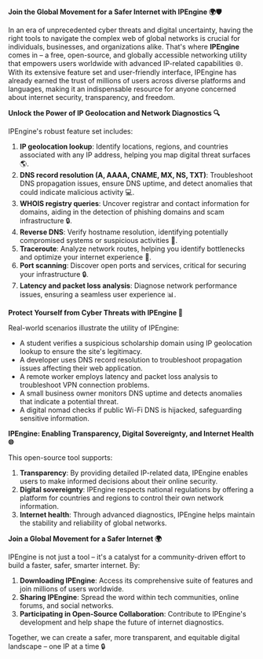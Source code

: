 **Join the Global Movement for a Safer Internet with IPEngine 🌍🛡️**

In an era of unprecedented cyber threats and digital uncertainty, having the right tools to navigate the complex web of global networks is crucial for individuals, businesses, and organizations alike. That's where **IPEngine** comes in – a free, open-source, and globally accessible networking utility that empowers users worldwide with advanced IP-related capabilities 🌐. With its extensive feature set and user-friendly interface, IPEngine has already earned the trust of millions of users across diverse platforms and languages, making it an indispensable resource for anyone concerned about internet security, transparency, and freedom.

**Unlock the Power of IP Geolocation and Network Diagnostics 🔍**

IPEngine's robust feature set includes:

1.  **IP geolocation lookup**: Identify locations, regions, and countries associated with any IP address, helping you map digital threat surfaces 🌎.
2.  **DNS record resolution (A, AAAA, CNAME, MX, NS, TXT)**: Troubleshoot DNS propagation issues, ensure DNS uptime, and detect anomalies that could indicate malicious activity 💻.
3.  **WHOIS registry queries**: Uncover registrar and contact information for domains, aiding in the detection of phishing domains and scam infrastructure 🔒.
4.  **Reverse DNS**: Verify hostname resolution, identifying potentially compromised systems or suspicious activities 📡.
5.  **Traceroute**: Analyze network routes, helping you identify bottlenecks and optimize your internet experience 🚀.
6.  **Port scanning**: Discover open ports and services, critical for securing your infrastructure 🔒.
7.  **Latency and packet loss analysis**: Diagnose network performance issues, ensuring a seamless user experience 📊.

**Protect Yourself from Cyber Threats with IPEngine 🔐**

Real-world scenarios illustrate the utility of IPEngine:

*   A student verifies a suspicious scholarship domain using IP geolocation lookup to ensure the site's legitimacy.
*   A developer uses DNS record resolution to troubleshoot propagation issues affecting their web application.
*   A remote worker employs latency and packet loss analysis to troubleshoot VPN connection problems.
*   A small business owner monitors DNS uptime and detects anomalies that indicate a potential threat.
*   A digital nomad checks if public Wi-Fi DNS is hijacked, safeguarding sensitive information.

**IPEngine: Enabling Transparency, Digital Sovereignty, and Internet Health 🌐**

This open-source tool supports:

1.  **Transparency**: By providing detailed IP-related data, IPEngine enables users to make informed decisions about their online security.
2.  **Digital sovereignty**: IPEngine respects national regulations by offering a platform for countries and regions to control their own network information.
3.  **Internet health**: Through advanced diagnostics, IPEngine helps maintain the stability and reliability of global networks.

**Join a Global Movement for a Safer Internet 🌍**

IPEngine is not just a tool – it's a catalyst for a community-driven effort to build a faster, safer, smarter internet. By:

1.  **Downloading IPEngine**: Access its comprehensive suite of features and join millions of users worldwide.
2.  **Sharing IPEngine**: Spread the word within tech communities, online forums, and social networks.
3.  **Participating in Open-Source Collaboration**: Contribute to IPEngine's development and help shape the future of internet diagnostics.

Together, we can create a safer, more transparent, and equitable digital landscape – one IP at a time 🔒